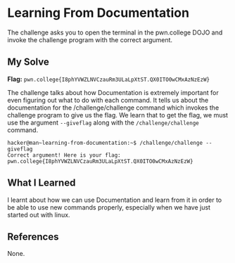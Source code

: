 # Learning From Documentation
The challenge asks you to open the terminal in the pwn.college DOJO and invoke the challenge program with the correct argument.

## My Solve
**Flag:** `pwn.college{I8phYVWZLNVCzauRm3ULaLpXtST.QX0ITO0wCMxAzNzEzW}`

The challenge talks about how Documentation is extremely important for even figuring out what to do with each command. It tells us about the documentation for the /challenge/challenge command which invokes the challenge program to give us the flag. We learn that to get the flag, we must use the argument `--giveflag` along with the `/challenge/challenge` command.


```
hacker@man~learning-from-documentation:~$ /challenge/challenge --giveflag
Correct argument! Here is your flag:
pwn.college{I8phYVWZLNVCzauRm3ULaLpXtST.QX0ITO0wCMxAzNzEzW}
```


## What I Learned
I learnt about how we can use Documentation and learn from it in order to be able to use new commands properly, especially when we have just started out with linux.

## References
None.